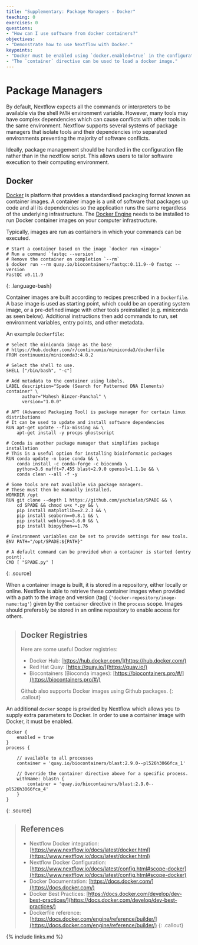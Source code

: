 ```yaml
---
title: "Supplementary: Package Managers - Docker"
teaching: 0
exercises: 0
questions:
- "How can I use software from docker containers?"
objectives:
- "Demonstrate how to use Nextflow with Docker."
keypoints:
- "Docker must be enabled using `docker.enabled=true` in the configuration."
- "The `container` directive can be used to load a docker image."
---
```


# Package Managers

By default, Nextflow expects all the commands or interpreters
to be available via the shell `PATH` environment variable.
However, many tools may have complex dependencies which can
cause conflicts with other tools in the same environment.
Nextflow supports several systems of package managers that
isolate tools and their dependencies into separated environments
preventing the majority of software conflicts.

Ideally, package management should be handled in the configuration
file rather than in the nextflow script. This allows users
to tailor software execution to their computing environment.

## Docker

[Docker](https://www.docker.com/) is platform that provides a
standardised packaging format known as container images. A container
image is a unit of software that packages up code and all its
dependencies so the application runs the same regardless
of the underlying infrastructure. The
[Docker Engine](https://www.docker.com/products/container-runtime)
needs to be installed to run Docker container images on your
computer infrastructure.

Typically, images are run as containers in which your commands
can be executed.
~~~
# Start a container based on the image `docker run <image>`
# Run a command `fastqc --version`
# Remove the container on completion `--rm`
$ docker run --rm quay.io/biocontainers/fastqc:0.11.9--0 fastqc --version
FastQC v0.11.9
~~~
{: .language-bash}

Container images are built according to recipes prescribed in a
`Dockerfile`. A base image is used as starting point, which could
be an operating system image, or a pre-defined image with other tools
preinstalled (e.g. miniconda as seen below). Additional instructions
then add commands to run,
set environment variables, entry points, and other metadata.

An example `Dockerfile`:
~~~
# Select the miniconda image as the base
# https://hub.docker.com/r/continuumio/miniconda3/dockerfile
FROM continuumio/miniconda3:4.8.2

# Select the shell to use.
SHELL ["/bin/bash", "-c"]

# Add metadata to the container using labels.
LABEL description="Spade (Search for Patterned DNA Elements) container" \
      author="Mahesh Binzer-Panchal" \
      version="1.0.0"

# APT (Advanced Packaging Tool) is package manager for certain linux distributions
# It can be used to update and install software dependencies
RUN apt-get update --fix-missing && \
    apt-get install -y procps ghostscript

# Conda is another package manager that simplifies package installation
# This is a useful option for installing bioinformatic packages
RUN conda update -n base conda && \
    conda install -c conda-forge -c bioconda \
	python=3.6 mafft=7.455 blast=2.9.0 openssl=1.1.1e && \
    conda clean --all -f -y

# Some tools are not available via package managers.
# These must then be manually installed.
WORKDIR /opt
RUN git clone --depth 1 https://github.com/yachielab/SPADE && \
    cd SPADE && chmod u+x *.py && \
    pip install matplotlib==2.2.3 && \
    pip install seaborn==0.8.1 && \
    pip install weblogo==3.6.0 && \
    pip install biopython==1.76

# Environment variables can be set to provide settings for new tools.
ENV PATH="/opt/SPADE:${PATH}"

# A default command can be provided when a container is started (entry point).
CMD [ "SPADE.py" ]
~~~
{: .source}

When a container image is built, it is stored in a repository, either
locally or online. Nextflow is able to retrieve these container images
when provided with a path to the image and version (tag)
(`'docker-repository/image-name:tag'`) given by the
`container` directive in the `process` scope. Images should preferably
be stored in an online repository to enable access for others.

> ## Docker Registries
>
> Here are some useful Docker registries:
> - Docker Hub: [https://hub.docker.com/](https://hub.docker.com/)
> - Red Hat Quay: [https://quay.io/](https://quay.io/)
> - Biocontainers (Bioconda images): [https://biocontainers.pro/#/](https://biocontainers.pro/#/)
>
> Github also supports Docker images using Github packages.
{: .callout}

An additional `docker` scope is provided by Nextflow
which allows you to supply extra parameters to Docker. In order
to use a container image with Docker, it must be enabled.   
~~~
docker {
    enabled = true
}
process {

    // available to all processes
    container = 'quay.io/biocontainers/blast:2.9.0--pl526h3066fca_1'

    // Override the container directive above for a specific process.
    withName: blastn {
        container = 'quay.io/biocontainers/blast:2.9.0--pl526h3066fca_4'
    }
}
~~~
{: .source}

> ## References
>
> - Nextflow Docker integration: [https://www.nextflow.io/docs/latest/docker.html](https://www.nextflow.io/docs/latest/docker.html)
> - Nextflow Docker Configuration: [https://www.nextflow.io/docs/latest/config.html#scope-docker](https://www.nextflow.io/docs/latest/config.html#scope-docker)
> - Docker Documentation: [https://docs.docker.com/](https://docs.docker.com/)
> - Docker Best Practices: [https://docs.docker.com/develop/dev-best-practices/](https://docs.docker.com/develop/dev-best-practices/)
> - Dockerfile reference: [https://docs.docker.com/engine/reference/builder/](https://docs.docker.com/engine/reference/builder/)
{: .callout}

{% include links.md %}
